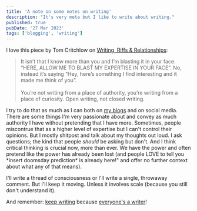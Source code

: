 ```yaml
---
title: 'A note on some notes on writing'
description: "It's very meta but I like to write about writing."
published: true
pubDate: '27 Mar 2023'
tags: ['blogging', 'writing']
---
```


I love this piece by Tom Critchlow on [Writing, Riffs & Relationships](https://tomcritchlow.com/2023/02/10/riffs/):

>It isn’t that I know more than you and I’m blasting it in your face. “HERE, ALLOW ME TO BLAST MY EXPERTISE IN YOUR FACE”. No, instead it’s saying “Hey, here’s something I find interesting and it made me think of you”.
<br><br>
>You’re not writing from a place of authority, you’re writing from a place of curiosity. Open writing, not closed writing.

I try to do that as much as I can both on [my blogs](/projects/) and on social media. There are some things I'm very passionate about and convey as much authority I have without pretending that I have more. Sometimes, people miscontrue that as a higher level of expertise but I can't control their opinions. But I mostly shitpost and talk about my thoughts out loud. I ask questions; the kind that people _should_ be asking but don't. And I think critical thinking is crucial now, more than ever. We have the power and often pretend like the power has already been lost (and people LOVE to tell you &ast;insert doomsday prediction&ast; is already here!" and offer no further context about what any of that means).

I'll write a thread of consciousness or I'll write a single, throwaway comment. But I'll keep it moving. Unless it involves scale (because you still don't understand it).

And remember: [keep writing](/posts/keep-writing-anyway/) because [everyone's a writer](/posts/everyones-a-writer/)!